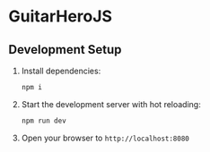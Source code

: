 # GuitarHeroJS

## Development Setup

1. Install dependencies:

   ```bash
   npm i
   ```

2. Start the development server with hot reloading:

   ```bash
   npm run dev
   ```

3. Open your browser to `http://localhost:8080`
